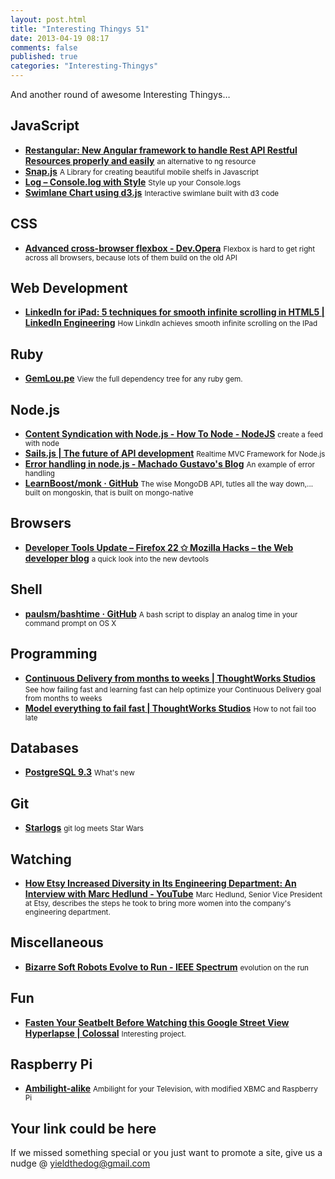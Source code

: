 ```yaml
--- 
layout: post.html 
title: "Interesting Thingys 51" 
date: 2013-04-19 08:17 
comments: false 
published: true 
categories: "Interesting-Thingys" 
--- 
```

And another round of awesome Interesting Thingys…

<!-- More -->

## JavaScript

- **[Restangular: New Angular framework to handle Rest API Restful Resources properly and easily](http://www.blogeek.com.ar/2013/04/09/restangular-new-angular-framework-to-handle-restful-resources-properly-and-easily/)**
    <small>an alternative to ng resource</small>
- **[Snap.js](http://jakiestfu.github.io/Snap.js/demo/)**
    <small>A Library for creating beautiful mobile shelfs in Javascript</small>
- **[Log – Console.log with Style](http://adamschwartz.co/log/)**
    <small>Style up your Console.logs</small>
- **[Swimlane Chart using d3.js](http://bl.ocks.org/bunkat/1962173)**
    <small>Interactive swimlane built with d3 code</small>
 
## CSS

- **[Advanced cross-browser flexbox - Dev.Opera](http://dev.opera.com/articles/view/advanced-cross-browser-flexbox/)**
    <small>Flexbox is hard to get right across all browsers, because lots of them build on the old API</small>
 
## Web Development

- **[LinkedIn for iPad: 5 techniques for smooth infinite scrolling in HTML5 | LinkedIn Engineering](http://engineering.linkedin.com/linkedin-ipad-5-techniques-smooth-infinite-scrolling-html5)**
    <small>How LinkdIn achieves smooth infinite scrolling on the IPad</small>
 
## Ruby

- **[GemLou.pe](https://www.gemlou.pe/)**
    <small>View the full dependency tree for any ruby gem.</small>
 
## Node.js

- **[Content Syndication with Node.js - How To Node - NodeJS](http://howtonode.org/content-syndication-with-node)**
    <small>create a feed with node</small>
- **[Sails.js | The future of API development](http://balderdashy.github.io/sails/)**
    <small>Realtime MVC Framework for Node.js</small>
- **[Error handling in node.js - Machado Gustavo's Blog](http://machadogj.com/2013/4/error-handling-in-nodejs.html)**
    <small>An example of error handling </small>
- **[LearnBoost/monk · GitHub](https://github.com/LearnBoost/monk)**
    <small>The wise MongoDB API, tutles all the way down,... built on mongoskin, that is built on mongo-native</small>
 
## Browsers

- **[Developer Tools Update – Firefox 22 ✩ Mozilla Hacks – the Web developer blog](https://hacks.mozilla.org/2013/04/developer-tools-update-firefox-22/)**
    <small>a quick look into the new devtools</small>
 
## Shell

- **[paulsm/bashtime · GitHub](https://github.com/paulsm/bashtime)**
    <small>A bash script to display an analog time in your command prompt on OS X</small>
 
## Programming

- **[Continuous Delivery from months to weeks | ThoughtWorks Studios](http://www.thoughtworks-studios.com/resources/continuous-delivery-months-weeks)**
    <small>See how failing fast and learning fast can help optimize your Continuous Delivery goal from months to weeks</small>
- **[Model everything to fail fast | ThoughtWorks Studios](http://www.thoughtworks-studios.com/blog/model-everything-fail-fast)**
    <small>How to not fail too late</small>
 
## Databases

- **[PostgreSQL 9.3](http://www.hagander.net/talks/postgresql93.pdf)**
    <small>What's new</small>
 
## Git

- **[Starlogs](http://starlogs.net/)**
    <small>git log meets Star Wars</small>
 
## Watching

- **[How Etsy Increased Diversity in Its Engineering Department: An Interview with Marc Hedlund - YouTube](http://www.youtube.com/watch?v=0D66GVc7ztA)**
    <small>Marc Hedlund, Senior Vice President at Etsy, describes the steps he took to bring more women into the company's engineering department.</small>
 
## Miscellaneous

- **[Bizarre Soft Robots Evolve to Run - IEEE Spectrum](http://spectrum.ieee.org/automaton/robotics/robotics-software/bizarre-soft-robots-evolve-to-run#.UWcC2Fw0i00.hackernews)**
    <small>evolution on the run</small>
 
## Fun

- **[Fasten Your Seatbelt Before Watching this Google Street View Hyperlapse | Colossal](http://www.thisiscolossal.com/2013/04/google-street-view-hyperlapse/)**
    <small>Interesting project. </small>
 
## Raspberry Pi

- **[Ambilight-alike](http://www.raspberrypi.org/archives/3693)**
    <small>Ambilight for your Television, with modified XBMC and Raspberry Pi</small>
 
## Your link could be here

If we missed something special or you just want to promote a site, give us a nudge @ <a href='&#109;&#97;&#105;&#108;t&#111;&#58;%7&#57;&#105;eld&#116;%68%65do%67&#64;gmail&#37;2&#69;c&#37;6&#70;m'>y&#105;eldt&#104;&#101;dog&#64;&#103;mail&#46;&#99;&#111;m</a>
